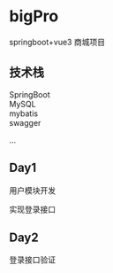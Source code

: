 # bigPro

springboot+vue3 商城项目

## 技术栈

SpringBoot  
MySQL  
mybatis  
swagger  
  
...

## Day1

用户模块开发

实现登录接口 

## Day2

登录接口验证
